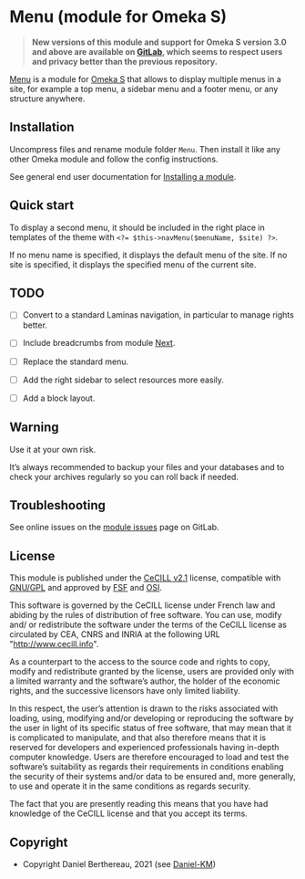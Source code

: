 Menu (module for Omeka S)
=========================

> __New versions of this module and support for Omeka S version 3.0 and above
> are available on [GitLab], which seems to respect users and privacy better
> than the previous repository.__

[Menu] is a module for [Omeka S] that allows to display multiple menus in a
site, for example a top menu, a sidebar menu and a footer menu, or any structure
anywhere.


Installation
------------

Uncompress files and rename module folder `Menu`. Then install it like any
other Omeka module and follow the config instructions.

See general end user documentation for [Installing a module].


Quick start
-----------

To display a second menu, it should be included in the right place in templates
of the theme with `<?= $this->navMenu($menuName, $site) ?>`.

If no menu name is specified, it displays the default menu of the site.
If no site is specified, it displays the specified menu of the current site.


TODO
----

- [ ] Convert to a standard Laminas navigation, in particular to manage rights better.
- [ ] Include breadcrumbs from module [Next].
- [ ] Replace the standard menu.
- [ ] Add the right sidebar to select resources more easily.
- [ ] Add a block layout.


Warning
-------

Use it at your own risk.

It’s always recommended to backup your files and your databases and to check
your archives regularly so you can roll back if needed.


Troubleshooting
---------------

See online issues on the [module issues] page on GitLab.


License
-------

This module is published under the [CeCILL v2.1] license, compatible with
[GNU/GPL] and approved by [FSF] and [OSI].

This software is governed by the CeCILL license under French law and abiding by
the rules of distribution of free software. You can use, modify and/ or
redistribute the software under the terms of the CeCILL license as circulated by
CEA, CNRS and INRIA at the following URL "http://www.cecill.info".

As a counterpart to the access to the source code and rights to copy, modify and
redistribute granted by the license, users are provided only with a limited
warranty and the software’s author, the holder of the economic rights, and the
successive licensors have only limited liability.

In this respect, the user’s attention is drawn to the risks associated with
loading, using, modifying and/or developing or reproducing the software by the
user in light of its specific status of free software, that may mean that it is
complicated to manipulate, and that also therefore means that it is reserved for
developers and experienced professionals having in-depth computer knowledge.
Users are therefore encouraged to load and test the software’s suitability as
regards their requirements in conditions enabling the security of their systems
and/or data to be ensured and, more generally, to use and operate it in the same
conditions as regards security.

The fact that you are presently reading this means that you have had knowledge
of the CeCILL license and that you accept its terms.


Copyright
---------

* Copyright Daniel Berthereau, 2021 (see [Daniel-KM])


[Menu]: https://github.com/Daniel-KM/Omeka-S-module-Menu
[Omeka S]: https://omeka.org/s
[Installing a module]: http://dev.omeka.org/docs/s/user-manual/modules/#installing-modules
[Next]: https://github.com/Daniel-KM/Omeka-S-module-Next
[module issues]: https://gitlab.com/Daniel-KM/Omeka-S-module-Menu/issues
[CeCILL v2.1]: https://www.cecill.info/licences/Licence_CeCILL_V2.1-en.html
[GNU/GPL]: https://www.gnu.org/licenses/gpl-3.0.html
[FSF]: https://www.fsf.org
[OSI]: http://opensource.org
[GitLab]: https://gitlab.com/Daniel-KM
[Daniel-KM]: https://gitlab.com/Daniel-KM "Daniel Berthereau"
